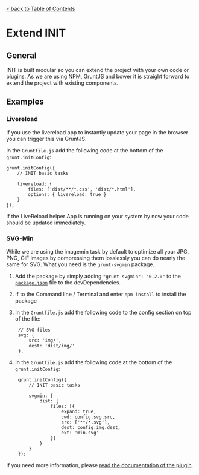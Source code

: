 [&laquo; back to Table of Contents](TOC.md)

# Extend INIT

## General

INIT is built modular so you can extend the project with your own code or plugins.
As we are using NPM, GruntJS and bower it is straight forward to extend the project with existing components.

## Examples

### Livereload

If you use the livereload app to instantly update your page in the browser you can trigger this via GruntJS.

In the `Gruntfile.js` add the following code at the bottom of the `grunt.initConfig`:

	grunt.initConfig({
		// INIT basic tasks

		livereload: {
			files: ['dist/**/*.css', 'dist/*.html'],
			options: { livereload: true }
		}
	});

If the LiveReload helper App is running on your system by now your code should be updated immediately.

### SVG-Min

While we are using the imagemin task by default to optimize all your JPG, PNG, GIF images by compressing them losslessly you can do nearly the same for SVG. What you need is the `grunt-svgmin` package.

1. Add the package by simply adding `"grunt-svgmin": "0.2.0"` to the [`package.json`](../package.json) file to the devDependencies.
2. If to the Command line / Terminal and enter `npm install` to install the package
3. In the `Gruntfile.js` add the following code to the config section on top of the file:

		// SVG files
		svg: {
			src: 'img/',
			dest: 'dist/img/'
		},

4. In the `Gruntfile.js` add the following code at the bottom of the `grunt.initConfig`:

		grunt.initConfig({
			// INIT basic tasks

			svgmin: {
				dist: {
					files: [{
						expand: true,
						cwd: config.svg.src,
						src: ['**/*.svg'],
						dest: config.img.dest,
						ext: 'min.svg'
					}]
				}
			}
		});

If you need more information, please [read the documentation of the plugin](https://github.com/sindresorhus/grunt-svgmin).
